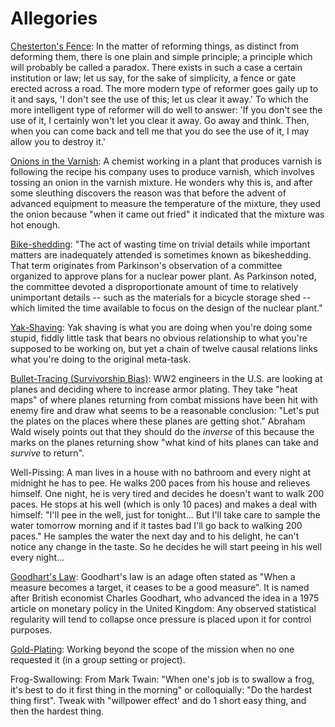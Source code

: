 # Allegories

[Chesterton's Fence](https://fs.blog/chestertons-fence/):
In the matter of reforming things, as distinct from deforming them, there is one plain and simple principle; a principle which will probably be called a paradox. There exists in such a case a certain institution or law; let us say, for the sake of simplicity, a fence or gate erected across a road. The more modern type of reformer goes gaily up to it and says, 'I don't see the use of this; let us clear it away.' To which the more intelligent type of reformer will do well to answer: 'If you don't see the use of it, I certainly won't let you clear it away. Go away and think. Then, when you can come back and tell me that you do see the use of it, I may allow you to destroy it.'

[Onions in the Varnish](http://www.paulgraham.com/arcll1.html):
A chemist working in a plant that produces varnish is following the recipe his company uses to produce varnish, which involves tossing an onion in the varnish mixture. He wonders why this is, and after some sleuthing discovers the reason was that before the advent of advanced equipment to measure the temperature of the mixture, they used the onion because "when it came out fried" it indicated that the mixture was hot enough.
 
[Bike-shedding](https://en.wikipedia.org/wiki/Law_of_triviality):
"The act of wasting time on trivial details while important matters are inadequately attended is sometimes known as bikeshedding. That term originates from Parkinson's observation of a committee organized to approve plans for a nuclear power plant. As Parkinson noted, the committee devoted a disproportionate amount of time to relatively unimportant details -- such as the materials for a bicycle storage shed -- which limited the time available to focus on the design of the nuclear plant."
 
[Yak-Shaving](https://projects.csail.mit.edu/gsb/old-archive/gsb-archive/gsb2000-02-11.html):
Yak shaving is what you are doing when you're doing some stupid, fiddly little task that bears no obvious relationship to what you're supposed to be working on, but yet a chain of twelve causal relations links what you're doing to the original meta-task.
 
[Bullet-Tracing (Survivorship Bias)](https://en.wikipedia.org/wiki/Survivorship_bias#In_the_military):
WW2 engineers in the U.S. are looking at planes and deciding where to increase armor plating. They take "heat maps" of where planes returning from combat missions have been hit with enemy fire and draw what seems to be a reasonable conclusion: "Let's put the plates on the places where these planes are getting shot."  Abraham Wald wisely points out that they should do the _inverse_ of this because the marks on the planes returning show "what kind of hits planes can take and _survive_ to return".
 
Well-Pissing:
A man lives in a house with no bathroom and every night at midnight he has to pee. He walks 200 paces from his house and relieves himself. One night, he is very tired and decides he doesn't want to walk 200 paces. He stops at his well (which is only 10 paces) and makes a deal with himself: "I'll pee in the well, just for tonight... But I'll take care to sample the water tomorrow morning and if it tastes bad I'll go back to walking 200 paces." He samples the water the next day and to his delight, he can't notice any change in the taste. So he decides he will start peeing in his well every night...
 
[Goodhart's Law](https://en.wikipedia.org/wiki/Goodhart%27s_law):
Goodhart's law is an adage often stated as "When a measure becomes a target, it ceases to be a good measure". It is named after British economist Charles Goodhart, who advanced the idea in a 1975 article on monetary policy in the United Kingdom:
Any observed statistical regularity will tend to collapse once pressure is placed upon it for control purposes.
 
[Gold-Plating](https://en.wikipedia.org/wiki/Gold_plating_(project_management)):
Working beyond the scope of the mission when no one requested it (in a group setting or project).
 
Frog-Swallowing:
From Mark Twain: "When one's job is to swallow a frog, it's best to do it first thing in the morning"
or colloquially: "Do the hardest thing first".
Tweak with "willpower effect' and do 1 short easy thing, and then the hardest thing.
